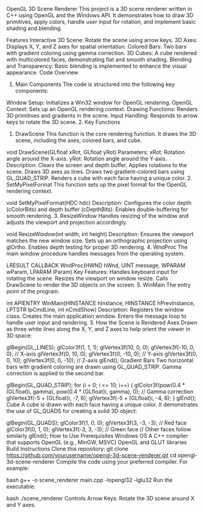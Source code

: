 OpenGL 3D Scene Renderer
This project is a 3D scene renderer written in C++ using OpenGL and the Windows API. It demonstrates how to draw 3D primitives, apply colors, handle user input for rotation, and implement basic shading and blending.

Features
Interactive 3D Scene: Rotate the scene using arrow keys.
3D Axes: Displays X, Y, and Z axes for spatial orientation.
Colored Bars: Two bars with gradient coloring using gamma correction.
3D Cubes: A cube rendered with multicolored faces, demonstrating flat and smooth shading.
Blending and Transparency: Basic blending is implemented to enhance the visual appearance.
Code Overview
1. Main Components
The code is structured into the following key components:

Window Setup: Initializes a Win32 window for OpenGL rendering.
OpenGL Context: Sets up an OpenGL rendering context.
Drawing Functions: Renders 3D primitives and gradients in the scene.
Input Handling: Responds to arrow keys to rotate the 3D scene.
2. Key Functions
1. DrawScene
This function is the core rendering function. It draws the 3D scene, including the axes, colored bars, and cube.


void DrawScene(GLfloat xRot, GLfloat yRot)
Parameters:
xRot: Rotation angle around the X-axis.
yRot: Rotation angle around the Y-axis.
Description:
Clears the screen and depth buffer.
Applies rotations to the scene.
Draws 3D axes as lines.
Draws two gradient-colored bars using GL_QUAD_STRIP.
Renders a cube with each face having a unique color.
2. SetMyPixelFormat
This function sets up the pixel format for the OpenGL rendering context.


void SetMyPixelFormat(HDC hdc)
Description:
Configures the color depth (cColorBits) and depth buffer (cDepthBits).
Enables double-buffering for smooth rendering.
3. ResizeWindow
Handles resizing of the window and adjusts the viewport and projection accordingly.


void ResizeWindow(int width, int height)
Description:
Ensures the viewport matches the new window size.
Sets up an orthographic projection using glOrtho.
Enables depth testing for proper 3D rendering.
4. WndProc
The main window procedure handles messages from the operating system.


LRESULT CALLBACK WndProc(HWND hWnd, UINT message, WPARAM wParam, LPARAM lParam)
Key Features:
Handles keyboard input for rotating the scene.
Resizes the viewport on window resize.
Calls DrawScene to render the 3D objects on the screen.
5. WinMain
The entry point of the program.


int APIENTRY WinMain(HINSTANCE hInstance, HINSTANCE hPrevInstance, LPTSTR lpCmdLine, int nCmdShow)
Description:
Registers the window class.
Creates the main application window.
Enters the message loop to handle user input and rendering.
3. How the Scene is Rendered
Axes
Drawn as three white lines along the X, Y, and Z axes to help orient the viewer in 3D space:


glBegin(GL_LINES);
glColor3f(1, 1, 1);
glVertex3f(10, 0, 0); glVertex3f(-10, 0, 0); // X-axis
glVertex3f(0, 10, 0); glVertex3f(0, -10, 0); // Y-axis
glVertex3f(0, 0, 10); glVertex3f(0, 0, -10); // Z-axis
glEnd();
Gradient Bars
Two horizontal bars with gradient coloring are drawn using GL_QUAD_STRIP. Gamma correction is applied to the second bar.


glBegin(GL_QUAD_STRIP);
for (i = 0; i <= 10; i++) {
    glColor3f(pow(0.4 * (GLfloat)i, gamma), pow(0.4 * (GLfloat)i, gamma), 0); // Gamma correction
    glVertex3f(-5 + (GLfloat)i, -7, 6); glVertex3f(-5 + (GLfloat)i, -4, 6);
}
glEnd();
Cube
A cube is drawn with each face having a unique color. It demonstrates the use of GL_QUADS for creating a solid 3D object:


glBegin(GL_QUADS);
glColor3f(1, 0, 0); glVertex3f(3, -3, -3); // Red face
glColor3f(0, 1, 0); glVertex3f(-3, 3, -3); // Green face
// Other faces follow similarly
glEnd();
How to Use
Prerequisites
Windows OS
A C++ compiler that supports OpenGL (e.g., MinGW, MSVC)
OpenGL and GLUT libraries
Build Instructions
Clone this repository:
git clone https://github.com/yourusername/opengl-3d-scene-renderer.git
cd opengl-3d-scene-renderer
Compile the code using your preferred compiler. For example:

bash
g++ -o scene_renderer main.cpp -lopengl32 -lglu32
Run the executable:

bash
./scene_renderer
Controls
Arrow Keys: Rotate the 3D scene around X and Y axes.
